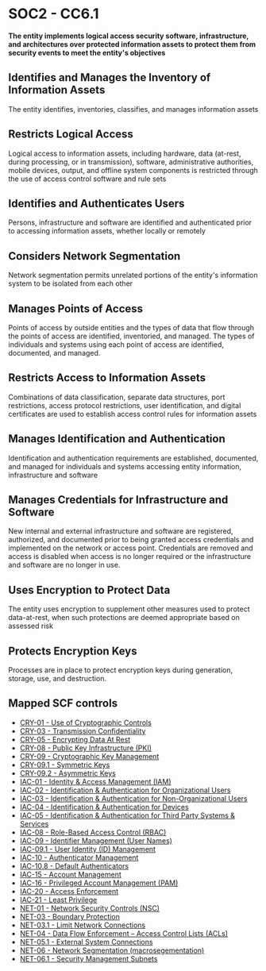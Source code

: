 # SOC2 - CC6.1
**The entity implements logical access security software, infrastructure, and architectures over protected information assets to protect them from security events to meet the entity's objectives**
## Identifies and Manages the Inventory of Information Assets
The entity identifies, inventories, classifies, and manages information assets
## Restricts Logical Access
Logical access to information assets, including hardware, data (at-rest, during processing, or in transmission), software, administrative authorities, mobile devices, output, and offline system components is restricted through the use of access control software and rule sets
## Identifies and Authenticates Users
Persons, infrastructure and software are identified and authenticated prior to accessing information assets, whether locally or remotely
## Considers Network Segmentation
Network segmentation permits unrelated portions of the entity's information system to be isolated from each other
## Manages Points of Access
Points of access by outside entities and the types of data that flow through the points of access are identified, inventoried, and managed. The types of individuals and systems using each point of access are identified, documented, and managed.
## Restricts Access to Information Assets
Combinations of data classification, separate data structures, port restrictions, access protocol restrictions, user identification, and digital certificates are used to establish access control rules for information assets
## Manages Identification and Authentication
Identification and authentication requirements are established, documented, and managed for individuals and systems accessing entity information, infrastructure and software
## Manages Credentials for Infrastructure and Software
New internal and external infrastructure and software are registered, authorized, and documented prior to being granted access credentials and implemented on the network or access point. Credentials are removed and access is disabled when access is no longer required or the infrastructure and software are no longer in use.
## Uses Encryption to Protect Data
The entity uses encryption to supplement other measures used to protect data-at-rest, when such protections are deemed appropriate based on assessed risk
## Protects Encryption Keys
Processes are in place to protect encryption keys during generation, storage, use, and destruction.
## Mapped SCF controls
- [CRY-01 - Use of Cryptographic Controls](../scf/cry-01-useofcryptographiccontrols.md)
- [CRY-03 - Transmission Confidentiality](../scf/cry-03-transmissionconfidentiality.md)
- [CRY-05 - Encrypting Data At Rest](../scf/cry-05-encryptingdataatrest.md)
- [CRY-08 - Public Key Infrastructure (PKI)](../scf/cry-08-publickeyinfrastructurepki.md)
- [CRY-09 - Cryptographic Key Management](../scf/cry-09-cryptographickeymanagement.md)
- [CRY-09.1 - Symmetric Keys](../scf/cry-091-symmetrickeys.md)
- [CRY-09.2 - Asymmetric Keys](../scf/cry-092-asymmetrickeys.md)
- [IAC-01 - Identity & Access Management (IAM)](../scf/iac-01-identity&accessmanagementiam.md)
- [IAC-02 - Identification & Authentication for Organizational Users](../scf/iac-02-identification&authenticationfororganizationalusers.md)
- [IAC-03 - Identification & Authentication for Non-Organizational Users](../scf/iac-03-identification&authenticationfornon-organizationalusers.md)
- [IAC-04 - Identification & Authentication for Devices](../scf/iac-04-identification&authenticationfordevices.md)
- [IAC-05 - Identification & Authentication for Third Party Systems & Services](../scf/iac-05-identification&authenticationforthirdpartysystems&services.md)
- [IAC-08 - Role-Based Access Control (RBAC)](../scf/iac-08-role-basedaccesscontrolrbac.md)
- [IAC-09 - Identifier Management (User Names)](../scf/iac-09-identifiermanagementusernames.md)
- [IAC-09.1 - User Identity (ID) Management](../scf/iac-091-useridentityidmanagement.md)
- [IAC-10 - Authenticator Management](../scf/iac-10-authenticatormanagement.md)
- [IAC-10.8 - Default Authenticators](../scf/iac-108-defaultauthenticators.md)
- [IAC-15 - Account Management](../scf/iac-15-accountmanagement.md)
- [IAC-16 - Privileged Account Management (PAM)](../scf/iac-16-privilegedaccountmanagementpam.md)
- [IAC-20 - Access Enforcement](../scf/iac-20-accessenforcement.md)
- [IAC-21 - Least Privilege](../scf/iac-21-leastprivilege.md)
- [NET-01 - Network Security Controls (NSC)](../scf/net-01-networksecuritycontrolsnsc.md)
- [NET-03 - Boundary Protection](../scf/net-03-boundaryprotection.md)
- [NET-03.1 - Limit Network Connections](../scf/net-031-limitnetworkconnections.md)
- [NET-04 - Data Flow Enforcement – Access Control Lists (ACLs)](../scf/net-04-dataflowenforcement–accesscontrollistsacls.md)
- [NET-05.1 - External System Connections](../scf/net-051-externalsystemconnections.md)
- [NET-06 - Network Segmentation (macrosegementation)](../scf/net-06-networksegmentationmacrosegementation.md)
- [NET-06.1 - Security Management Subnets](../scf/net-061-securitymanagementsubnets.md)